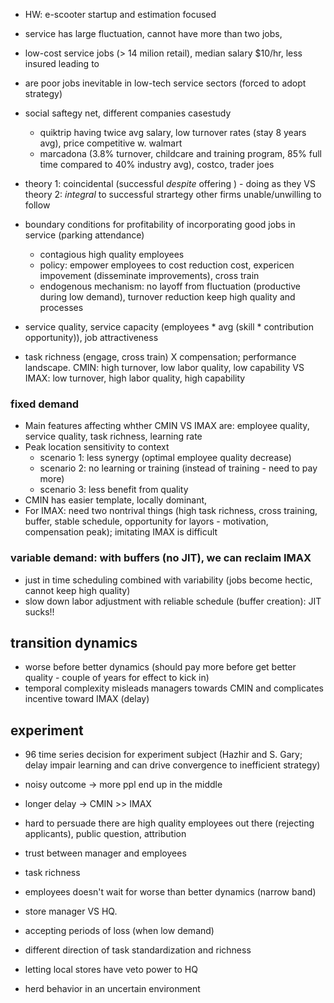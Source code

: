 - HW: e-scooter startup and estimation focused
- service has large fluctuation, cannot have more than two jobs, 
- low-cost service jobs (> 14 milion retail), median salary $10/hr, less insured leading to 
- are poor jobs inevitable in low-tech service sectors (forced to adopt strategy)
- social saftegy net, different companies casestudy 
	- quiktrip having twice avg salary, low turnover rates (stay 8 years avg), price competitive w. walmart
	- marcadona (3.8% turnover, childcare and training program, 85% full time compared to 40% industry avg), costco, trader joes
- theory 1: coincidental (successful *despite* offering ) - doing as they  VS theory 2: *integral* to successful strartegy other firms unable/unwilling to follow
- boundary conditions for profitability of incorporating good jobs in service (parking attendance)
	- contagious high quality employees
	- policy: empower employees to cost reduction cost, expericen impovement (disseminate improvements), cross train
	- endogenous mechanism: no layoff from fluctuation (productive during low demand), turnover reduction keep high quality and processes

- service quality, service capacity (employees * avg (skill * contribution opportunity)), job attractiveness
- task richness (engage, cross train) X compensation; performance landscape. CMIN: high turnover, low labor quality, low capability VS IMAX: low turnover, high labor quality, high capability

### fixed demand
- Main features affecting whther CMIN VS IMAX are: employee quality, service quality, task richness, learning rate
- Peak location sensitivity to context 
	- scenario 1: less synergy (optimal employee quality decrease)
	- scenario 2: no learning or training (instead of training - need to pay more)
	- scenario 3: less benefit from quality
- CMIN has easier template, locally dominant, 
- For IMAX: need two nontrival things (high task richness, cross training, buffer, stable schedule, opportunity for layors - motivation, compensation peak); imitating IMAX is difficult

### variable demand: with buffers (no JIT), we can reclaim IMAX
- just in time scheduling combined with variability (jobs become hectic, cannot keep high quality)
- slow down labor adjustment with reliable schedule (buffer creation): JIT sucks!!

## transition dynamics
- worse before better dynamics (should pay more before get better quality - couple of years for effect to kick in)
- temporal complexity misleads managers towards CMIN and complicates incentive toward IMAX  (delay)

## experiment
- 96 time series decision for experiment subject (Hazhir and S. Gary; delay impair learning and can drive convergence to inefficient strategy)
- noisy outcome -> more ppl end up in the middle
- longer delay -> CMIN >> IMAX

- hard to persuade there are high quality employees out there (rejecting applicants), public question, attribution
- trust between manager and employees
- task richness

- employees doesn't wait for worse than better dynamics (narrow band)
- store manager VS HQ.
- accepting periods of loss (when low demand)
- different direction of task standardization and richness
- letting local stores have veto power to HQ
- herd behavior in an uncertain environment